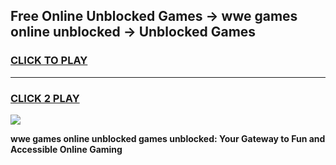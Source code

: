 
## Free Online Unblocked Games → wwe games online unblocked → Unblocked Games
<h3>
<a href="https://premium.freeplayer.one?title=wwe_games_online_unblocked&ref=21F">CLICK TO PLAY</a></h3>
<hr>

<h3>
<a href="https://premium.freeplayer.one?title=wwe_games_online_unblocked&ref=21F">CLICK 2 PLAY</a>
  
</h3>

<a href="https://premium.freeplayer.one?title=wwe_games_online_unblocked&ref=21F/"><img src="https://clearcache.store/games.png"></a>


**wwe games online unblocked games unblocked: Your Gateway to Fun and Accessible Online Gaming**
